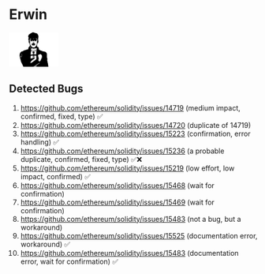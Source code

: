 # Erwin

<img src="Erwin.png" alt="erwin" width="100"/>


## Detected Bugs

1. https://github.com/ethereum/solidity/issues/14719 (medium impact, confirmed, fixed, type) ✅
2. https://github.com/ethereum/solidity/issues/14720 (duplicate of 14719)
3. https://github.com/ethereum/solidity/issues/15223 (confirmation, error handling) ✅
4. https://github.com/ethereum/solidity/issues/15236 (a probable duplicate, confirmed, fixed, type) ✅❌
5. https://github.com/ethereum/solidity/issues/15219 (low effort, low impact, confirmed) ✅
6. https://github.com/ethereum/solidity/issues/15468 (wait for confirmation)
7. https://github.com/ethereum/solidity/issues/15469 (wait for confirmation)
8. https://github.com/ethereum/solidity/issues/15483 (not a bug, but a workaround)
9. https://github.com/ethereum/solidity/issues/15525 (documentation error, workaround) ✅
10. https://github.com/ethereum/solidity/issues/15483 (documentation error, wait for confirmation) ✅

